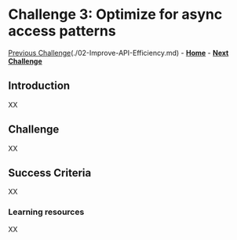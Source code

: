 # Challenge 3: Optimize for async access patterns

[Previous Challenge](./02-Improve-API-Efficiency.md)(./02-Improve-API-Efficiency.md) - **[Home](../README.md)** - **[Next Challenge](./04-Move-to-PaaS-Services.md)**

## Introduction

XX

## Challenge

XX

## Success Criteria

XX

### Learning resources

XX